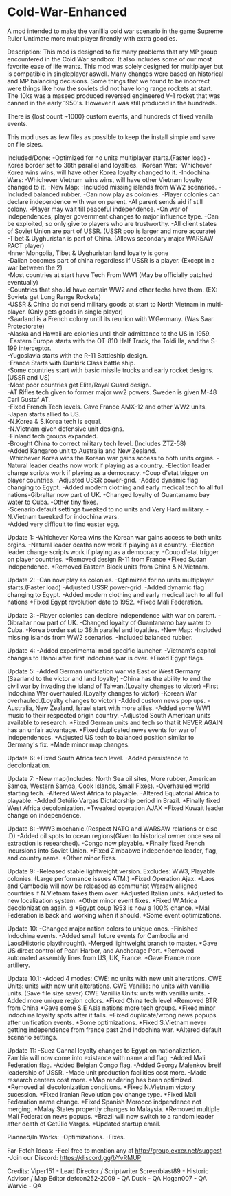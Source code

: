 # Cold-War-Enhanced
A mod intended to make the vanillia cold war scenario in the game Supreme Ruler Untimate more multiplayer firendly with extra goodies.

Description:
This mod is designed to fix many problems that my MP group encountered in the Cold War sandbox. It also includes some of
our most favorite ease of life wants. This mod was solely designed for multiplayer but is compatible in singleplayer
aswell. Many changes were based on historical and MP balancing decisions. Some things that we found to be incorrect were
things like how the soviets did not have long range rockets at start. The 10ks was a massed produced reversed engineered
V-1 rocket that was canned in the early 1950's. However it was still produced in the hundreds.

There is {lost count ~1000} custom events, and hundreds of fixed vanilla events.

This mod uses as few files as possible to keep the install simple and save on file sizes.

Included/Done:
-Optimized for no units multiplayer starts.(Faster load)
-Korea border set to 38th parallel and loyalties.
-Korean War:
	-Whichever Korea wins wins, will have other Korea loyalty changed to it.
-Indochina Wars:
	-Whichever Vietnam wins wins, will have other Vietnam loyalty changed to it.
-New Map:
	-Included missing islands from WW2 scenarios.
	-Included balanced rubber.
-Can now play as colonies:
		-Player colonies can declare independence with war on parent.
		-AI parent sends aid if still colony.
		-Player may wait till peaceful independence.
		-On war of independences, player government changes to major influence type.
		-Can be exploited, so only give to players who are trustworthy.
-All client states of Soviet Union are part of USSR. (USSR pop is larger and more accurate)                                  
-Tibet & Uyghuristan is part of China. (Allows secondary major WARSAW PACT player)                                            
-Inner Mongolia, Tibet & Uyghuristan land loyalty is gone                                                                    
-Dalian becomes part of china regardless if USSR is a player. (Except in a war between the 2)                                
-Most countries at start have Tech From WW1 (May be officially patched eventually)                                         
-Countries that should have certain WW2 and other techs have them. (EX: Soviets get Long Range Rockets)                      
-USSR & China do not send military goods at start to North Vietnam in multi-player. (Only gets goods in single player)      
-Saarland is a French colony until its reunion with W.Germany. (Was Saar Protectorate)                                       
-Alaska and Hawaii are colonies until their admittance to the US in 1959.                                                    
-Eastern Europe starts with the OT-810 Half Track, the Toldi IIa, and the S-199 interceptor.                                 
-Yugoslavia starts with the R-11 Battleship design.                                                                   
-France Starts with Dunkirk Class battle ship.                                                                               
-Some countries start with basic missile trucks and early rocket designs. (USSR and US)                                      
-Most poor countries get Elite/Royal Guard design.                                                                           
-AT Rifles tech given to former major ww2 powers. Sweden is given M-48 Carl Gustaf AT.                                       
-Fixed French Tech levels. Gave France AMX-12 and other WW2 units.                                                           
-Japan starts allied to US.                                                                                                  
-N.Korea & S.Korea tech is equal.                                                                                            
-N.Vietnam given defensive unit designs.                                                                                     
-Finland tech groups expanded.                                                                                               
-Brought China to correct military tech level. (Includes ZTZ-58)                                                             
-Added Kangaroo unit to Australia and New Zealand.           
-Whichever Korea wins the Korean war gains access to both units orgins.
-Natural leader deaths now work if playing as a country.
-Election leader change scripts work if playing as a democracy.
-Coup d'etat trigger on player countries.
-Adjusted USSR power-grid.
-Added dynamic flag changing to Egypt.
-Added modern clothing and early medical tech to all full nations-Gibraltar now part of UK.
-Changed loyalty of Guantanamo bay water to Cuba.
-Other tiny fixes.                                                                                                            
-Scenario default settings tweaked to no units and Very Hard military.
-N.Vietnam tweeked for indochina wars.                                                       
-Added very difficult to find easter egg.                                                                                    


Update 1:
-Whichever Korea wins the Korean war gains access to both units orgins.
-Natural leader deaths now work if playing as a country.
-Election leader change scripts work if playing as a democracy.
-Coup d'etat trigger on player countries. 
*Removed design R-11 from France
*Fixed Sudan independence.
*Removed Eastern Block units from China & N.Vietnam.

Update 2:
-Can now play as colonies. 
-Optimized for no units multiplayer starts.(Faster load)
-Adjusted USSR power-grid.
-Added dynamic flag changing to Egypt.
-Added modern clothing and early medical tech to all full nations
*Fixed Egypt revolution date to 1952.
*Fixed Mali Federation.

Update 3:
-Player colonies can declare independence with war on parent.
-Gibraltar now part of UK.
-Changed loyalty of Guantanamo bay water to Cuba.
-Korea border set to 38th parallel and loyalties.
-New Map:
	-Included missing islands from WW2 scenarios.
	-Included balanced rubber.

Update 4:
-Added experimental mod specific launcher.
-Vietnam's capitol changes to Hanoi after first Indochina war is over.
*Fixed Egypt flags.

Update 5:
-Added German unification war via East or West Germany.(Saarland to the victor and land loyalty) 
-China has the ability to end the civil war by invading the island of Taiwan.(Loyalty changes to victor)
-First Indochina War overhauled.(Loyalty changes to victor)
-Korean War overhauled.(Loyalty changes to victor)
-Added custom news pop ups.
-Australia, New Zealand, Israel start with more allies.
-Added some WW1 music to their respected origin country. 
-Adjusted South American units available to research.
*Fixed German units and tech so that it NEVER AGAIN has an unfair advantage.
*Fixed duplicated news events for war of independences.
*Adjusted US tech to balanced position similar to Germany's fix.
*Made minor map changes.

Update 6:
*Fixed South Africa tech level.
-Added persistence to decolonization.

Update 7:
-New map(Includes: North Sea oil sites, More rubber, American Samoa, Western Samoa, Cook Islands, Small Fixes).
-Overhauled world starting tech.
-Altered West Africa to playable.
-Altered Equatorial Africa to playable.
-Added Getúlio Vargas Dictatorship period in Brazil.
*Finally fixed West Africa decolonization.
*Tweaked operation AJAX
*Fixed Kuwait leader change on independence.

Update 8:
-WW3 mechanic.(Respect NATO and WARSAW relations or else :D)
-Added oil spots to ocean regions(Given to historical owner once sea oil extraction is researched).
-Congo now playable.
*Finally fixed French incursions into Soviet Union.
*Fixed Zimbabwe independence leader, flag, and country name.
*Other minor fixes. 

Update 9:
-Released stable lightweight version.
	Excludes:
		WW3, Playable colonies.
		(Large performance issues ATM.)
*Fixed Operation Ajax.
*Laos and Cambodia will now be released as communist Warsaw alligned countries if N.Vietnam takes them over.
*Adjusted Italian units.
*Adjusted to new localization system.
*Other minor event fixes.
*Fixed W.Africa decolonization again. :)
*Egypt coup 1953 is now a 100% chance.
*Mali Federation is back and working when it should.
*Some event optimizations.

Update 10:
-Changed major nation colors to unique ones.
-Finished Indochina events.
-Added small future events for Cambodia and Laos(Historic playthrought).
-Merged lightweight branch to master.
*Gave US direct control of Pearl Harbor, and Anchorage Port.
*Removed automated assembly lines from US, UK, France.
*Gave France more artillery.

Update 10.1:
-Added 4 modes: 
	CWE: no units with new unit alterations.
	CWE Units: units with new unit alterations.
	CWE Vanillia: no units with vanillia units. (Save file size saver)
	CWE Vanillia Units: units with vanillia units.
-Added more unique region colors.
*Fixed China tech level
*Removed BTR from China
*Gave some S.E Asia nations more tech groups.
*Fixed minor indochina loyalty spots after it falls.
*Fixed duplicate/wrong news popups after unification events.
*Some optimizations.
*Fixed S.Vietnam never getting independence from france past 2nd Indochina war.
*Altered default scenario settings.

Update 11:
-Suez Cannal loyalty changes to Egypt on nationalization.
-Zambia will now come into existance with name and flag.
-Added Mali Federation flag.
-Added Belgian Congo flag.
-Added Georgy Malenkov breif leadership of USSR.
-Made unit production facilities cost more.
-Made research centers cost more.
*Map rendering has been optimized.
*Removed all decolonization conditions.
*Fixed N.Vietnam victory sucession.
*Fixed Iranian Revolution gov change type.
*Fixed Mali Federation name change.
*Fixed Spanish Morocco indpendence not merging.
*Malay States propertly changes to Malaysia. 
*Removed multiple Mali Federation news popups.
*Brazil will now switch to a random leader after death of Getúlio Vargas.
*Updated startup email.


Planned/In Works:
-Optimizations.
-Fixes.

Far-Fetch Ideas:
-Feel free to mention any at http://group.exxer.net/suggest
-Join our Discord: https://discord.gg/bYvRMUP

Credits:
Viper151       - Lead Director / Scriptwriter
Screenblast89  - Historic Advisor / Map Editor
defcon252-2009 - QA
Duck           - QA
Hogan007       - QA
Warvic         - QA